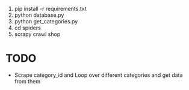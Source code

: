 1. pip install -r requirements.txt
2. python database.py
3. python get_categories.py
4. cd spiders
5. scrapy crawl shop

# TODO
- Scrape category_id and Loop over different categories and get data from them
